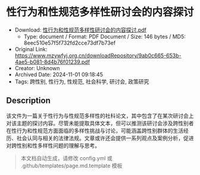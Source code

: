 # 性行为和性规范多样性研讨会的内容探讨

- Download: [性行为和性规范多样性研讨会的内容探讨.pdf](性行为和性规范多样性研讨会的内容探讨.pdf)
    - Type: document / Format: PDF Document / Size: 146 bytes / MD5: 8eec510e57f5f732fd2cce73df7b73ef
- Original Link: https://www.mzywfyj.org.cn/downloadRepository/9ab0c665-653b-4ae5-b081-8d4b76f01239.pdf
- Creator: Unknown
- Archived Date: 2024-11-01 09:18:45
- Tags: 跨性别, 性行为, 性规范, 社会科学, 研讨会, 政策研究

## Description

该文件为一篇关于性行为与性规范多样性的社科论文，其中包含了在某次研讨会上对该主题的探讨内容。尽管未能提取具体文本，但可以推测该研讨会涉及跨性别者在性行为和性规范方面面临的多样性挑战与讨论，可能涵盖跨性别群体的生活经历、社会认同与相关的法律法规。文章或许还会提供一系列观点及案例分析，促进对跨性别和性多样性问题的理解与思考。

> 本文档自动生成，请修改 config.yml 或 .github/templates/page.md.template 模板
